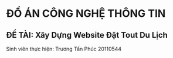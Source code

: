 # ĐỒ ÁN CÔNG NGHỆ THÔNG TIN
## ĐỀ TÀI: Xây Dựng Website Đặt Tout Du Lịch
Sinh viên thực hiện: Trương Tấn Phúc 20110544
